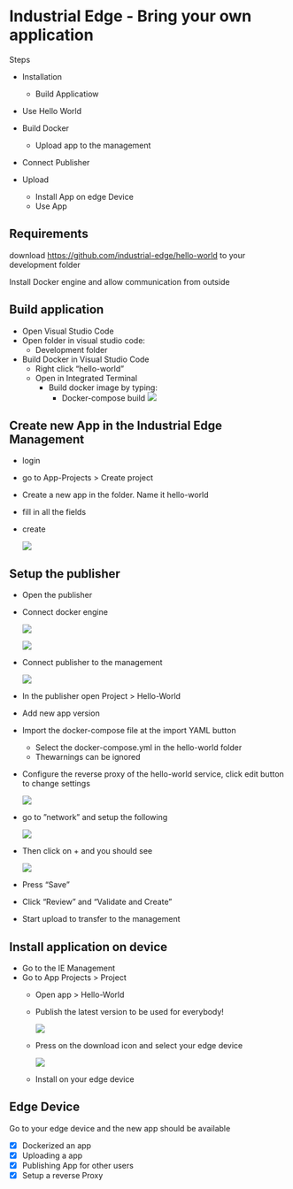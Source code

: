 # Industrial Edge - Bring your own application

Steps

* Installation

  * Build Applicatiow
* Use Hello World
* Build Docker

  * Upload app to the management
* Connect Publisher
* Upload

  * Install App on edge Device
  * Use App

## Requirements

download https://github.com/industrial-edge/hello-world to your development folder

Install Docker engine and allow communication from outside

## Build application

* Open Visual Studio Code
* Open folder in visual studio code:
  * Development folder
* Build Docker in Visual Studio Code
  * Right click “hello-world”
  * Open in Integrated Terminal
    * Build docker image by typing:
      * Docker-compose build
        ![](assets/20230601_162004_image.png)

## Create new App in the Industrial Edge Management

* login
* go to App-Projects > Create project
* Create a new app in the folder. Name it hello-world
* fill in all the fields
* create

  ![](assets/20230601_162147_image.png)

## Setup the publisher

* Open the publisher
* Connect docker engine

  ![](assets/20230601_164109_image.png)

  ![](assets/20230601_164123_image.png)
* Connect publisher to the management

  ![](assets/20230601_164151_image.png)
* In the publisher open
  Project > Hello-World
* Add new app version
* Import the docker-compose file at the import YAML button

  * Select the docker-compose.yml in the hello-world folder
  * Thewarnings can be ignored
* Configure the reverse proxy of the hello-world service, click edit button to change settings

  ![](assets/20230601_164340_image.png)
* go to ”network” and setup the following

  ![](assets/20230601_164356_image.png)
* Then click on + and you should see

  ![](assets/20230601_164420_image.png)
* Press “Save”
* Click “Review” and “Validate and Create”
* Start upload to transfer to the management

## Install application on device

* Go to the IE Management
* Go to App Projects > Project
  * Open app > Hello-World
  * Publish the latest version to be used for everybody!

    ![](assets/20230601_164703_image.png)
  * Press on the download icon and select your edge device

    ![](assets/20230601_164732_image.png)
  * Install on your edge device

## Edge Device

Go to your edge device and the new app should be available


* [x] Dockerized an app
* [x] Uploading a app
* [x] Publishing App for other users
* [x] Setup a reverse Proxy
